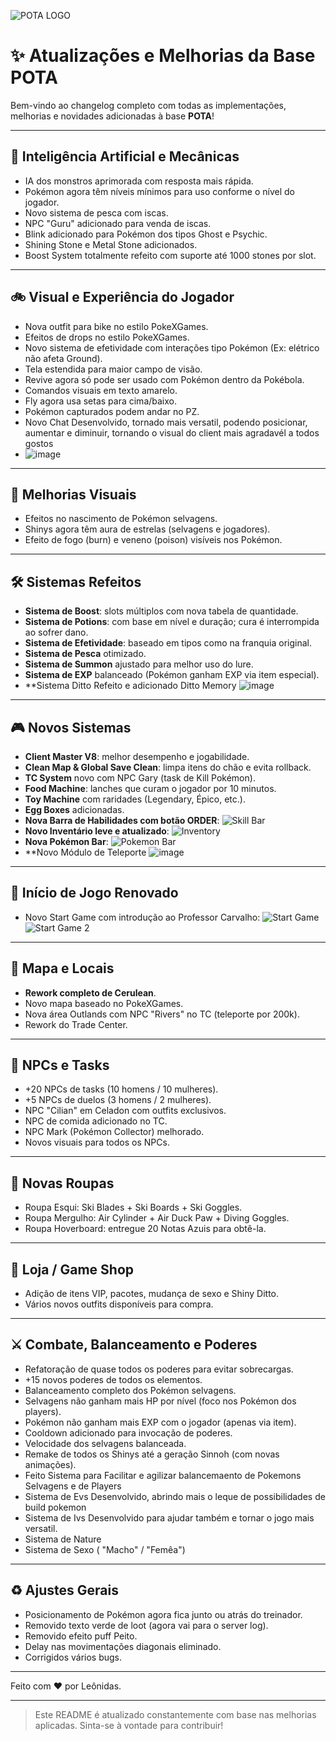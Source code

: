 ![POTA LOGO](https://github.com/user-attachments/assets/02b756bd-1697-4f70-a6d2-4561b785572b)

# :sparkles: Atualizações e Melhorias da Base POTA

Bem-vindo ao changelog completo com todas as implementações, melhorias e novidades adicionadas à base **POTA**!

---

## :robot: Inteligência Artificial e Mecânicas
- IA dos monstros aprimorada com resposta mais rápida.
- Pokémon agora têm níveis mínimos para uso conforme o nível do jogador.
- Novo sistema de pesca com iscas.
- NPC "Guru" adicionado para venda de iscas.
- Blink adicionado para Pokémon dos tipos Ghost e Psychic.
- Shining Stone e Metal Stone adicionados.
- Boost System totalmente refeito com suporte até 1000 stones por slot.

---

## :bike: Visual e Experiência do Jogador
- Nova outfit para bike no estilo PokeXGames.
- Efeitos de drops no estilo PokeXGames.
- Novo sistema de efetividade com interações tipo Pokémon (Ex: elétrico não afeta Ground).
- Tela estendida para maior campo de visão.
- Revive agora só pode ser usado com Pokémon dentro da Pokébola.
- Comandos visuais em texto amarelo.
- Fly agora usa setas para cima/baixo.
- Pokémon capturados podem andar no PZ.
- Novo Chat Desenvolvido, tornado mais versatil, podendo posicionar, aumentar e diminuir, tornando o visual do client mais agradavél a todos gostos
- ![image](https://github.com/user-attachments/assets/51cb2d94-6c59-4e00-9290-cd663f4e8fc0)


---

## :sparkler: Melhorias Visuais
- Efeitos no nascimento de Pokémon selvagens.
- Shinys agora têm aura de estrelas (selvagens e jogadores).
- Efeito de fogo (burn) e veneno (poison) visíveis nos Pokémon.

---

## :hammer_and_wrench: Sistemas Refeitos
- **Sistema de Boost**: slots múltiplos com nova tabela de quantidade.
- **Sistema de Potions**: com base em nível e duração; cura é interrompida ao sofrer dano.
- **Sistema de Efetividade**: baseado em tipos como na franquia original.
- **Sistema de Pesca** otimizado.
- **Sistema de Summon** ajustado para melhor uso do lure.
- **Sistema de EXP** balanceado (Pokémon ganham EXP via item especial).
- **Sistema Ditto Refeito e adicionado Ditto Memory
  ![image](https://github.com/user-attachments/assets/c178d9ab-0981-4393-97ef-e2846eaccd49)

---

## :video_game: Novos Sistemas
- **Client Master V8**: melhor desempenho e jogabilidade.
- **Clean Map & Global Save Clean**: limpa itens do chão e evita rollback.
- **TC System** novo com NPC Gary (task de Kill Pokémon).
- **Food Machine**: lanches que curam o jogador por 10 minutos.
- **Toy Machine** com raridades (Legendary, Épico, etc.).
- **Egg Boxes** adicionadas.
- **Nova Barra de Habilidades com botão ORDER**:
  ![Skill Bar](https://github.com/user-attachments/assets/6f9a0ffa-2ae4-4148-a470-2af8f11fe424)
- **Novo Inventário leve e atualizado**:
  ![Inventory](https://github.com/user-attachments/assets/31d4d71b-ce73-49c2-b277-da92560276d9)
- **Nova Pokémon Bar**:
  ![Pokemon Bar](https://github.com/user-attachments/assets/0e9ae22e-57ca-47be-8875-aa6089a763fa)
- **Novo Módulo de Teleporte
  ![image](https://github.com/user-attachments/assets/aa49b6be-10d3-4581-b906-809cf5bf97a4)


---

## :school_satchel: Início de Jogo Renovado
- Novo Start Game com introdução ao Professor Carvalho:
  ![Start Game](https://github.com/user-attachments/assets/18105df4-9ae1-4533-86c0-34aec95652b2)
  ![Start Game 2](https://github.com/user-attachments/assets/42d24861-bf0f-42e9-827e-0a42971e0bb1)

---

## :round_pushpin: Mapa e Locais
- **Rework completo de Cerulean**.
- Novo mapa baseado no PokeXGames.
- Nova área Outlands com NPC "Rivers" no TC (teleporte por 200k).
- Rework do Trade Center.

---

## :busts_in_silhouette: NPCs e Tasks
- +20 NPCs de tasks (10 homens / 10 mulheres).
- +5 NPCs de duelos (3 homens / 2 mulheres).
- NPC "Cilian" em Celadon com outfits exclusivos.
- NPC de comida adicionado no TC.
- NPC Mark (Pokémon Collector) melhorado.
- Novos visuais para todos os NPCs.

---

## :tshirt: Novas Roupas
- Roupa Esqui: Ski Blades + Ski Boards + Ski Goggles.
- Roupa Mergulho: Air Cylinder + Air Duck Paw + Diving Goggles.
- Roupa Hoverboard: entregue 20 Notas Azuis para obtê-la.

---

## :money_with_wings: Loja / Game Shop
- Adição de itens VIP, pacotes, mudança de sexo e Shiny Ditto.
- Vários novos outfits disponíveis para compra.

---

## :crossed_swords: Combate, Balanceamento e Poderes
- Refatoração de quase todos os poderes para evitar sobrecargas.
- +15 novos poderes de todos os elementos.
- Balanceamento completo dos Pokémon selvagens.
- Selvagens não ganham mais HP por nível (foco nos Pokémon dos players).
- Pokémon não ganham mais EXP com o jogador (apenas via item).
- Cooldown adicionado para invocação de poderes.
- Velocidade dos selvagens balanceada.
- Remake de todos os Shinys até a geração Sinnoh (com novas animações).
- Feito Sistema para Facilitar e agilizar balancemaento de Pokemons Selvagens e de Players
- Sistema de Evs Desenvolvido, abrindo mais o leque de possibilidades de build pokemon
- Sistema de Ivs Desenvolvido para ajudar também e tornar o jogo mais versatil.
- Sistema de Nature
- Sistema de Sexo ( "Macho" / "Femêa")

---

## :recycle: Ajustes Gerais
- Posicionamento de Pokémon agora fica junto ou atrás do treinador.
- Removido texto verde de loot (agora vai para o server log).
- Removido efeito puff Peito.
- Delay nas movimentações diagonais eliminado.
- Corrigidos vários bugs.

---

Feito com :heart: por Leônidas.

---

> Este README é atualizado constantemente com base nas melhorias aplicadas. Sinta-se à vontade para contribuir!
